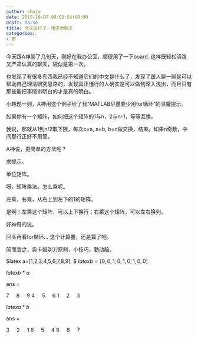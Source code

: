 ```yaml
---
author: shojo
date: 2015-10-07 00:03:54+00:00
draft: false
title: 今天进行了一场学术聊天
categories:
- 邪
---
```


今天跟A神聊了几句天，刚好在我办公室，顺便用了一下board. 这样既轻松活泼又严肃认真的聊天，貌似是第一次。

也发现了有很多东西我已经不知道它们的中文是什么了，发现了跟人聊一聊是可以帮助自己理清研究思路的，发现真正懂行的人确实是可以做到深入浅出，而且只有那些能把事情讲明白的才是真的明白。

小趣题一则，A神用这个例子给了我“MATLAB尽量要少用for循环”的温馨提示。

如果你有一个矩阵，如何把这个矩阵的1与n，2与n-1，等等互换。

我说，那就从1到n/2取下限，每次c=a, a=b, b=c做交换，结束。如果n奇数，中间那行正好不用管。

A神说，更简单的方法呢？

求提示。

单位矩阵。

呀，矩阵乘法。怎么乘呢。

左乘，右乘，从右上到左下的1的矩阵。

是啊！左乘这个矩阵，可以上下换行；右乘这个矩阵，可以左右换列。

好神奇的说。

回头再看for循环... 这个计算量，还是算了吧。

简而言之，奥卡姆剃刀原则，小技巧，勤动脑。

$latex a=[1,2,3;4,5,6;7,8,9]; $
$latex b=[0,0,1;0,1,0;1,0,0]$

$latex b*a$

ans =

7     8     9
4     5     6
1     2     3

$latex a*b$

ans =

3     2     1
6     5     4
9     8     7
